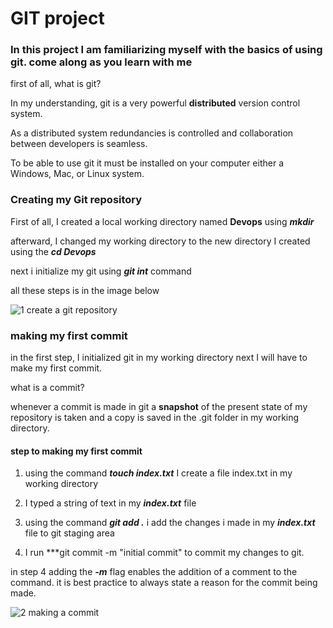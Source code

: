 # GIT project

### In this project I am familiarizing myself with the basics of using git. come along as you learn with me

first of all, what is git?

In my understanding, git is a very powerful **distributed** version control system. 

As a distributed system redundancies is controlled and collaboration between developers is seamless.

To be able to use git it must be installed on your computer either a Windows, Mac, or Linux system.

### Creating my Git repository

First of all, I created a local working directory named **Devops** using ***mkdir*** 

afterward, I changed my working directory to the new directory I created using the ***cd Devops*** 

next i initialize my git using ***git int*** command 

all these steps is in the image below

![1  create a git repository](https://github.com/brightfav/git-project-2/assets/107005839/b2cdb868-c7f5-42df-b4f3-b1757168ffbb)


### making my first commit

in the first step, I initialized git in my working directory next I will have to make my first commit.

what is a commit?

whenever a commit is made in git a **snapshot** of the present state of my repository is taken and a copy is saved in the .git folder in my working directory.

#### step to making my first commit

1. using the command ***touch index.txt*** I create a file index.txt in my working directory

2. I typed a string of text in my ***index.txt*** file

3. using the command ***git add .*** i add the changes i made in my ***index.txt*** file to git staging area

4. I run ***git commit -m "initial commit" to commit my changes to git.

in step 4 adding the ***-m*** flag enables the addition of a comment to the command. it is best practice to always state a reason for the commit being made.  

![2 making a commit](https://github.com/brightfav/git-project-2/assets/107005839/fff52bfb-68c0-4442-8802-08914916b491)







